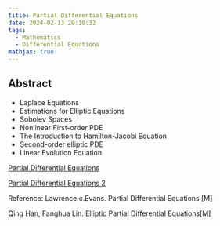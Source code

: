 ```yaml
---
title: Partial Differential Equations
date: 2024-02-13 20:10:32
tags:
  - Mathematics
  - Differential Equations
mathjax: true
---
```


## Abstract

- Laplace Equations
- Estimations for Elliptic Equations
- Sobolev Spaces
- Nonlinear First-order PDE
- The Introduction to Hamilton-Jacobi Equation
- Second-order elliptic PDE
- Linear Evolution Equation

[Partial Differential Equations](https://drive.google.com/file/d/1baSOHUAk34cB4GFUs2fzDHqLmbOyM2Kz/view?usp=sharing)

[Partial Differential Equations 2](https://drive.google.com/file/d/1AsLnLG5QTwQ4gGT6Vz8ySJM-9geAuTYH/view?usp=sharing)

Reference: Lawrence.c.Evans. Partial Differential Equations [M]

Qing Han, Fanghua Lin. Elliptic Partial Differential Equations[M]
